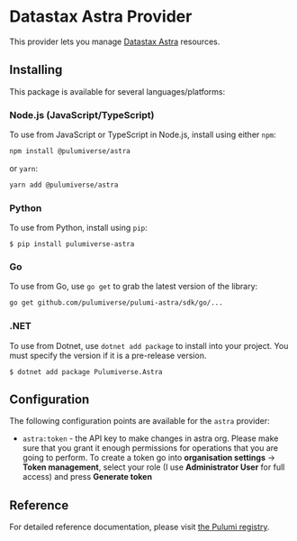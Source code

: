 # Datastax Astra Provider

This provider lets you manage [Datastax Astra](https://astra.datastax.com/) resources.

## Installing

This package is available for several languages/platforms:

### Node.js (JavaScript/TypeScript)

To use from JavaScript or TypeScript in Node.js, install using either `npm`:

```bash
npm install @pulumiverse/astra
```

or `yarn`:

```bash
yarn add @pulumiverse/astra
```

### Python

To use from Python, install using `pip`:

```
$ pip install pulumiverse-astra
```

### Go

To use from Go, use `go get` to grab the latest version of the library:

```bash
go get github.com/pulumiverse/pulumi-astra/sdk/go/...
```

### .NET

To use from Dotnet, use `dotnet add package` to install into your project. You must specify the version if it is a pre-release version.


```
$ dotnet add package Pulumiverse.Astra
```

## Configuration

The following configuration points are available for the `astra` provider:

- `astra:token` - the API key to make changes in astra org. Please make sure that you grant it enough permissions for operations that you are going to perform. To create a token go into **organisation settings** -> **Token management**, select your role (I use **Administrator User** for full access) and press **Generate token**

## Reference

For detailed reference documentation, please visit [the Pulumi registry](https://www.pulumi.com/registry/packages/astra/api-docs/).
